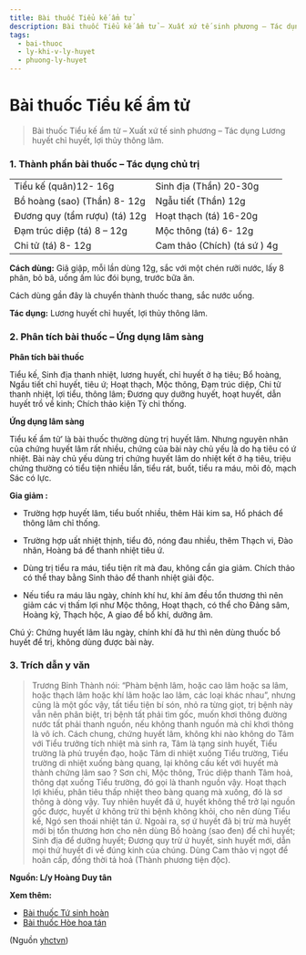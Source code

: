```yaml
---
title: Bài thuốc Tiểu kế ẩm tử
description: Bài thuốc Tiểu kế ẩm tử – Xuất xứ tế sinh phương – Tác dụng Lương huyết chỉ huyết, lợi thủy thông lâm.
tags:
  - bai-thuoc
  - ly-khi-v-ly-huyet
  - phuong-ly-huyet
---
```


# Bài thuốc Tiểu kế ẩm tử 

> Bài thuốc Tiểu kế ẩm tử – Xuất xứ tế sinh phương – Tác dụng Lương huyết chỉ huyết, lợi thủy thông lâm.

### 1. Thành phần bài thuốc – Tác dụng chủ trị

|  |  |
| --- | --- |
| Tiểu kế (quân)12- 16g | Sinh địa (Thần) 20-30g |
| Bồ hoàng (sao) (Thần) 8- 12g | Ngẫu tiết (Thần) 12g |
| Đương quy (tẩm rượu) (tá) 12g | Hoạt thạch (tá) 16-20g |
| Đạm trúc diệp (tá) 8 – 12g | Mộc thông (tá) 6- 12g |
| Chi tử (tá) 8- 12g | Cam thảo (Chích) (tá sứ ) 4g |

**Cách dùng:** Giã giập, mỗi lần dùng 12g, sắc với một chén rưỡi nước, lấy 8 phân, bỏ bã, uống ấm lúc đói bụng, trước bữa ăn.

Cách dùng gần đây là chuyển thành thuốc thang, sắc nước uống.

**Tác dụng:** Lương huyết chỉ huyết, lợi thủy thông lâm.

### 2. Phân tích bài thuốc – Ứng dụng lâm sàng

**Phân tích bài thuốc**

Tiểu kế, Sinh địa thanh nhiệt, lương huyết, chỉ huyết ở hạ tiêu; Bổ hoàng, Ngầu tiết chỉ huyết, tiêu ứ; Hoạt thạch, Mộc thông, Đạm trúc diệp, Chi tử thanh nhiệt, lợi tiểu, thông lâm; Đương quy dưỡng huyết, hoạt huyết, dẫn huyết trồ về kinh; Chích thảo kiện Tỳ chỉ thống.

**Ứng dụng lâm sàng**

Tiểu kế ẩm tử’ là bài thuốc thường dùng trị huyết lâm. Nhưng nguyên nhân của chứng huyết lâm rất nhiều, chứng của bài này chủ yếu là do hạ tiêu có ứ nhiệt. Bài này chủ yếu dùng trị chứng huyết lâm do nhiệt kết ở hạ tiêu, triệu chứng thường có tiểu tiện nhiều lần, tiểu rát, buốt, tiểu ra máu, môi đỏ, mạch Sác có lực.

**Gia giảm :**

+ Trường hợp huyết lâm, tiểu buốt nhiều, thêm Hải kim sa, Hổ phách để thông lâm chỉ thống. 

+ Trường hợp uất nhiệt thịnh, tiểu đỏ, nóng đau nhiều, thêm Thạch vi, Đào nhân, Hoàng bá để thanh nhiệt tiêu ứ.

+ Dùng trị tiểu ra máu, tiểu tiện rít mà đau, không cần gia giảm. Chích thảo có thể thay bằng Sinh thảo để thanh nhiệt giải độc.

+ Nếu tiểu ra máu lâu ngày, chính khí hư, khí âm đều tổn thương thì nên giảm các vị thấm lợi như Mộc thông, Hoạt thạch, có thể cho Đảng sâm, Hoàng kỳ, Thạch hộc, A giao để bổ khí, dưỡng âm.

Chú ý: Chứng huyết lâm lâu ngày, chính khí đã hư thì nên dùng thuốc bổ huyết để trị, không dùng được bài này.

### 3. Trích dẫn y văn

> Trương Bỉnh Thành nói: “Phàm bệnh lâm, hoặc cao lâm hoặc sa lâm, hoặc thạch lâm hoặc khí lâm hoặc lao lâm, các loại khác nhau”, nhưng cũng là một gốc vậy, tất tiểu tiện bí són, nhỏ ra từng giọt, trị bệnh này vẫn nên phân biệt, trị bệnh tất phải tìm gốc, muốn khơi thông đường nước tất phải thanh nguồn, nếu không thanh nguồn mà chỉ khơi thông là vô ích. Cách chung, chứng huyết lâm, không khi nào không do Tâm với Tiểu trưởng tích nhiệt mà sinh ra, Tâm là tạng sinh huyết, Tiểu trường là phủ truyền đạo, hoặc Tâm di nhiệt xuống Tiểu trường, Tiểu trường di nhiệt xuống bàng quang, lại không cấu kết với huyết mà thành chứng lâm sao ? Sơn chi, Mộc thông, Trúc diệp thanh Tâm hoả, thông dạt xuống Tiểu trường, đó gọi là thanh nguồn vậy. Hoạt thạch lợi khiếu, phân tiêu thấp nhiệt theo bàng quang mà xuống, đó là sơ thông à dòng vậy. Tuy nhiên huyết đã ứ, huyết không thế trở lại nguồn gốc được, huyết ứ không trừ thì bệnh không khỏi, cho nên dùng Tiểu kế, Ngó sen thoái nhiệt tán ứ. Ngoài ra, sợ ứ huyết đã bị trừ mà huyết mới bị tổn thương hơn cho nên dùng Bồ hoàng (sao đen) để chỉ huyết; Sinh địa để dưỡng huyết; Đương quy trừ ứ huyết, sinh huyết mới, dẫn mọi thứ huyết đi về đúng kinh của chúng. Dùng Cam thảo vị ngọt để hoãn cấp, đồng thời tả hoả (Thành phương tiện độc).

**Nguồn: L/y Hoàng Duy tân**

**Xem thêm:**

* [Bài thuốc Tứ sinh hoàn](/yhctvn/bai-thuoc-tu-sinh-hoan)
* [Bài thuốc Hòe hoa tán](/yhctvn/bai-thuoc-hoe-hoa-tan)

(Nguồn <a href="https://yhctvn.com/bai-thuoc-tieu-ke-am-tu/" target="_blank">yhctvn</a>)
